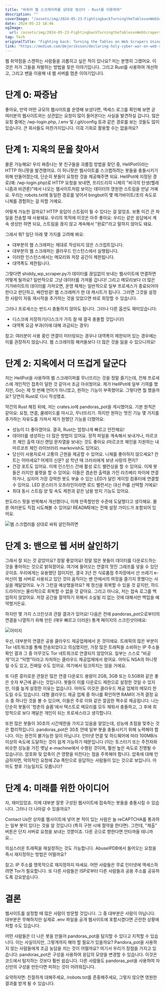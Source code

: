 ```yaml
---
title: "싸워라 웹 스크레이퍼를 상대로 맞선다 - Rust를 이용하여"
description: ""
coverImage: "/assets/img/2024-05-23-FightingbackTurningtheTablesonWebScrapersUsingRust_0.png"
date: 2024-05-23 18:46
ogImage:
  url: /assets/img/2024-05-23-FightingbackTurningtheTablesonWebScrapersUsingRust_0.png
tag: Tech
originalTitle: "Fighting back: Turning the Tables on Web Scrapers Using Rust"
link: "https://medium.com/@ejeriksson/declaring-holy-cyber-war-on-web-scrapers-using-rust-564df967511a"
---
```


웹 취약점을 스캔하는 사람들을 괴롭히고 싶은 적이 있나요? 저는 분명히 그랬어요. 이것은 저가 그들을 처벌하는 방법을 찾은 이야기입니다. 그리고 Rust를 사용하여 개선하고, 그리고 밴을 이용해 내 웹 서버를 멈춘 이야기입니다.

# 단계 0: 짜증남

좋아요, 만약 어떤 규모의 웹사이트를 운영해 보셨다면, 액세스 로그를 확인해 보면 곧 여러분의 웹사이트와는 상관없는 요청이 많이 들어온다는 사실을 발견하실 겁니다. 많은 요청 중에는 /wp-login.php, /.env 및 /.git/config 등과 같은 경로를 보는 것들도 많이 있습니다. 큰 회사들도 마찬가지입니다. 이겈 기회로 활용할 수는 없을까요?

<div class="content-ad"></div>

# 단계 1: 지옥의 문을 찾아서

물론 가능해요! 우리 짜증나는 봇 친구들을 괴롭힐 방법을 찾던 중, HellPot이라는 HTTP 허니팟을 발견했어요. 이 허니팟은 웹사이트를 스크랩하려는 봇들을 충돌시키기 위해 만들어졌는데, 단순히 봇들이 요청한 것을 제공해주면 되요. HellPot에 지정된 경로(예: /wp-login.php)로 HTTP 요청을 보내면, 프리드리히 니체의 "비극의 탄생(헬레니즘과 비관론)"에서 나오는 웹사이트처럼 보이는 데이터의 영원한 스트림을 만날 거예요. 우리는 robots.txt에 동일한 경로를 넣어서 bingbot이 몇 메가바이트/초의 속도로 니체를 경험하는 걸 피할 거예요.

어떻게 가능한 걸까요? HTTP 응답이 스트림이 될 수 있다는 걸 알았죠. 보통 이건 큰 파일을 전송할 때 사용돼요. 우리의 목적에 이것은 아주 좋아요: 우리는 같은 응답에서 계속 생성만 하면 되요, 스트림을 끊지 않고 계속해서 "완료!"라고 말하지 않아도 돼요.

그래서 뭐? 일단 아래 몇 가지를 고려해 봐요:

<div class="content-ad"></div>

- 대부분의 웹 스크래퍼는 제대로 작성되지 않은 스크립트입니다.
- 대부분의 웹 스크래퍼는 클라우드 인스턴스에서 실행됩니다.
- 이러한 인스턴스에서는 메모리와 저장 공간이 제한됩니다.
- 대역폭도 제한됩니다.

그렇다면 shiddy_wp_scraper.py가 데이터를 끊임없이 보내는 웹사이트에 연결하면 어떻게 될까요? 일반적으로 그냥 데이터를 가져올 겁니다! 그리고 메모리보다 더 많은 기가바이트의 데이터를 가져오면, 운영 체제는 일반적으로 일부 프로세스가 종료되어야 한다고 판단하고, 배란방광! 웹 스크래퍼가 한 대 캐시트가 됩니다. 그러면 그것을 설정한 사람이 자동 재시작을 추가하는 것을 잊었으면 바로 희망할 수 있습니다.

그러나 프로세스는 반드시 충돌하지 않아도 됩니다. 그러나 다른 옵션도 재미있습니다:

- 디스크에 저장하기(디스크가 가득 찰 때 결국 충돌할 것입니다!)
- 대역폭 요금 부과(이에 대해 과금되는 경우)

<div class="content-ad"></div>

참고: 여러분이 사용 중인 연결이 미터링되는 경우나 대역폭이 제한되어 있는 경우에는 이를 권장하지 않습니다. 웹 스크레이핑 해커들보다 더 많은 것을 잃을 수 있으니까요!

# 단계 2: 지옥에서 더 뜨겁게 달군다

저는 HellPot을 사용하여 웹 스크레이퍼를 무너뜨리는 것을 정말 즐기는데, 전체 프로세스에 개인적인 접촉이 덜한 것 같아서 조금 아쉬웠어요. 제가 HellPot에 일부 기여를 했지만, Go는 제 첫 번째 언어가 아니었고, 원하는 기능이 부족했어요. 그렇다면 뭘 했을까요? 당연히 Rust로 다시 작성했죠.

약간의 Rust 해킹 뒤에, 저는 crates.io에 pandoras_pot을 게시했어요. 기본 원칙은 같아요: 요청, 연결, 쿨레이드를 마시고, 무너뜨리기. 하지만 원하는 멋진 기능 몇 가지를 추가하는 자유도를 가져서 제가 원했던 기능을 더했어요:

<div class="content-ad"></div>

- 성능이 더 좋아졌어요. 결국, Rust는 엄청나게 빠르고 안전해요!
- 데이터를 생성하는 더 많은 방법이 있어요. 정적 파일을 계속해서 보내거나, 마르코프 체인 출력 대신 랜덤 문자열을 보내는 것도 좋아요 (마르코프 체인을 지원하는 내 마르코프 체인 라이브러리 markovish도 있어요).
- 당신이 사용자로서 고통의 근원을 제공할 수 있어요. 니체를 좋아하지 않으세요? 칸트는 어떠세요? 어제의 신문? 삼 학년 때 크러쉬에게 보낸 사랑의 편지?
- 건강 포트도 있어요. 이제 인스턴스 간에 활성 로드 밸런싱을 할 수 있어요. 이제 봇들은 러지안 룰렛을 할 수 있어요: 이들은 겸손한 출력을 가진 라즈베리 파이에 연결하거나, 심지어 가장 강력한 봇도 부술 수 있는 LED가 달린 게이밍 컴퓨터에 연결할 수 있어요. LED 몬스터가 오프라인이라면 로드 밸런서는 대신 Pi를 선택할 거에요!
- 최대 동시 스트림 양 및 속도 제한과 같은 남용 방지 기능도 있어요.

판도라스 팟을 반복해서 개선했더니, 이제 만족할만한 수준에 도달했다고 생각해요. 물론 여러분도 직접 시도해볼 수 있어요! README에는 전체 설정 가이드가 포함되어 있어요.

![웹 스크랩러를 상대로 싸워 살인하려면](/assets/img/2024-05-23-FightingbackTurningtheTablesonWebScrapersUsingRust_0.png)

# 단계 3: 밴으로 웹 서버 살인하기

<div class="content-ad"></div>

그래서 잘 되는 것 같았어요? 정말 좋았어요! 정말 많은 봇들이 데이터를 다운로드하는 것을 좋아하는 것으로 밝혀졌어요. 여기에 들어오는 연결의 멋진 그래프를 넣을 수 있던 곳이죠. 우리에게는 유용했던 점이지만, 결국 3년 전 식료품점 주차장에서 산 쓰레기 e-머신이 웹 서버로 사용되고 있던 것이 움직이는 밴 안에서의 여정을 즐기지 못했다는 사실을 깨달았어요. 누가 그런걸 예상했을까요? 제 정신을 회복할 수 있을 것 같지만, 하드 드라이브는 물리적으로 회복할 수 없을 것 같아요. 그리고 아니요, 저는 접속 로그를 백업하지 않았어요. 저장 공간을 절약하기 위해서 소실될 리 없는 것에 대해서만 백업을 예약했거든요.

하지만 몇 가지 스크린샷과 관찰 결과가 있어요! 다음은 전에 pandoras_pot으로부터의 연결을 나열하기 위해 만든 (매우 빠르고 더러운) 통계 페이지의 스크린샷이에요:

![이미지](/assets/img/2024-05-23-FightingbackTurningtheTablesonWebScrapersUsingRust_1.png)

우선, 대부분의 연결은 공용 클라우드 제공업체에서 온 것이에요. 트래픽의 많은 부분이 Tor 네트워크를 통해 전송되었다고 의심했지만, 가장 많은 트래픽을 소비하는 IP 주소들 확인 결과 그 중 아무것도 Tor 네트워크로 연결되지 않았어요. 일부는 스스로 “비공개”이고 “익명”이라고 자처하는 클라우드 제공업체에서 왔어요. 아마도 NSA의 허니팟일 수도 있고, 진짜일 수도 있어요. 여기에서 링크하지는 않을 거에요.

<div class="content-ad"></div>

또 다른 흥미로운 관찰은 많은 연결 다운로드 용량이 2GB, 3GB 또는 0.5GB와 같은 좋은 숫자 부근에 끝나는 것입니다. 봇들이 이를 다운로드 제한으로 설정한 것일 수 있지만, 이를 높게 설정한 이유는 없습니다. 아마도 이것은 클라우드 제공 업체의 메모리 한도일 수도 있습니다. 대형 클라우드 제공 업체 중 하나를 확인하면 RAM이 가격 결정 요소 중 하나인 것을 볼 수 있으며, 이들은 주로 이와 같은 깔끔한 짝수로 제공됩니다. 나는 단순히 봇들이 '청춘의 슬픔'에서 텍스트로 메모리를 모두 채워서 충돌하고, 그 후에 희망적으로 보다 깨달은 개인이 되는 프로세스라고 생각합니다.

또한 많은 봇들이 30초의 시간제한을 가지고 있음을 알았는데, 성능에 초점을 맞추는 것은 합리적입니다. pandoras_pot은 30초 안에 일부 봇을 충돌시키기 위해 노력해야 합니다. 이는 완전히 불가능한 일이 아닙니다. 인터넷 연결 및 하드웨어에 따라 100MB/s 이상의 속도에 도달하는 것이 쉽게 가능하기 때문입니다 (이는 토스터기 또는 주전자와 비슷한 성능을 가진 옛날 e-machine에서 수행된 것이며, 훨씬 높은 속도로 진행될 수 있습니다). 암호화 및 압축이 큰 영향을 미친다는 점을 주목해야 합니다. 압축에 대해 언급하자면, 악의적인 요청에 Zip 폭탄으로 응답하는 사람들이 있는 것으로 보입니다. 아마도 향후 기능일지도 모릅니다?

# 단계 4: 미래를 위한 아이디어

자, 재미있었죠. 이제 대부분 잘못 구성된 웹사이트에 접속하는 봇들을 충돌시킬 수 있습니다. 그러나 더 나아갈 수 있을까요?

<div class="content-ad"></div>

Contact Us란 상자를 웹사이트에 넣어 본 적이 있는 사람은 늘 reCAPTCHA를 통과하는 일부 봇이 있다는 것을 알 것입니다 (특히 구현 시에 절약을 한다면). 그런데, "제출" 버튼은 단지 서버로 요청을 보내는 것뿐이죠. 다른 곳으로 향한다면 안타까울 테니까요...

의심스러운 트래픽을 재설정하는 것도 가능합니다. AbuseIPDB에서 들어오는 요청을 즉시 재지정하는 방법은 어떨까요?

참고: IP 주소를 맹목적으로 재지정하지 마세요. 어떤 사람들은 무료 인터넷에 액세스하려면 Tor가 필요합니다. 또 다른 사람들은 ISP로부터 다른 사람들과 공용 주소를 공유하도록 강요받습니다.

# 결론

<div class="content-ad"></div>

웹사이트를 설정할 때 많은 사람이 방문할 것입니다. 그 중 대부분은 사람이 아닙니다. 대부분은 무해하지만 실제로 .env 파일을 공개 웹사이트에 포함시켰다면 곤란한 상황에 처할 수도 있습니다.

어떤 사람들은 더 나은 봇을 만들어 pandoras_pot을 탐지할 수 있다고 지적할 수 있습니다. 이는 사실이지만, 그렇게까지 해야 할 필요가 있을까요? Pandora_pot을 사용하지 않는 사람들에게 조금 농담을 치는 것이 어떨까요? 여기서 우리가 장점을 가지고 있습니다: pandoras_pot은 구성을 사용하여 응답의 모양을 변경할 수 있습니다. 이것은 코드에서 탐지하는 것보다 훨씬 쉽습니다. 다른 사람들도 pandoras_pot을 사용하여 자신만의 구성을 만든다면 피하는 것이 어려워집니다.

요약하자면: 친절하게 대해주세요, /robots.txt를 존중해주세요, 그렇지 않으면 영원한 결과를 받게 될 수 있습니다.

